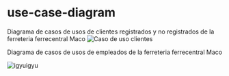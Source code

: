 # use-case-diagram
 
 Diagrama de casos de usos de clientes registrados y no registrados de la ferreteria ferrecentral Maco
![Caso de uso clientes](https://user-images.githubusercontent.com/111692072/201538579-07200632-cc7c-4ce4-a130-a2ff5b8fff20.png)

 Diagrama de casos de usos de empleados de la ferreteria ferrecentral Maco
 
 
![igyuigyu](https://user-images.githubusercontent.com/111690017/201540727-d32642c7-bc18-44cf-a338-8c1afea782bb.png)
